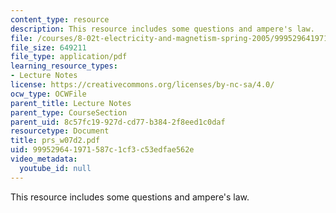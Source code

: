 ```yaml
---
content_type: resource
description: This resource includes some questions and ampere's law.
file: /courses/8-02t-electricity-and-magnetism-spring-2005/999529641971587c1cf3c53edfae562e_prs_w07d2.pdf
file_size: 649211
file_type: application/pdf
learning_resource_types:
- Lecture Notes
license: https://creativecommons.org/licenses/by-nc-sa/4.0/
ocw_type: OCWFile
parent_title: Lecture Notes
parent_type: CourseSection
parent_uid: 8c57fc19-927d-cd77-b384-2f8eed1c0daf
resourcetype: Document
title: prs_w07d2.pdf
uid: 99952964-1971-587c-1cf3-c53edfae562e
video_metadata:
  youtube_id: null
---
```

This resource includes some questions and ampere's law.